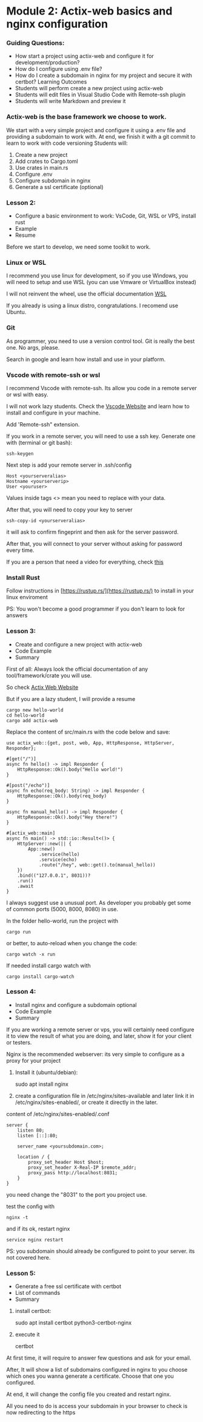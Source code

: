 
# Module 2: Actix-web basics and nginx configuration

### Guiding Questions:
- How start a project using actix-web and configure it for development/production?
- How do I configure using .env file?
- How do I create a subdomain in nginx for my project and secure it with certbot?
Learning Outcomes
- Students will perform create a new project using actix-web
- Students will edit files in Visual Studio Code with Remote-ssh plugin
- Students will write Markdown and preview it

### Actix-web is the base framework we choose to work.
We start with a very simple project and configure it using a .env file and providing a subdomain
to work with.
At end, we finish it with a git commit to learn to work with code versioning
Students will:
1. Create a new project
2. Add crates to Cargo.toml
3. Use crates in main.rs
4. Configure .env
5. Configure subdomain in nginx
6. Generate a ssl certificate (optional)

### Lesson 2:
- Configure a basic environment to work: VsCode, Git, WSL or VPS, install rust
- Example
- Resume

Before we start to develop, we need some toolkit to work. 

### Linux or WSL
I recommend you use linux for development, so if you use Windows, you will need to setup and use WSL (you can use Vmware or VirtualBox instead)

I will not reinvent the wheel, use the official documentation [WSL](https://learn.microsoft.com/en-us/windows/wsl/install)

If you already is using a linux distro, congratulations. I recomend use Ubuntu. 


### Git 

As programmer, you need to use a version control tool. Git is really the best one. No args, please. 

Search in google and learn how install and use in your platform. 



### Vscode with remote-ssh or wsl

I recommend Vscode with remote-ssh. Its allow you code in a remote server or wsl with easy. 

I will not work lazy students. Check the [Vscode Website](https://code.visualstudio.com/) and learn how to install and configure in your machine.

Add 'Remote-ssh" extension. 

If you work in a remote server, you will need to use a ssh key. Generate one with (terminal or git bash):

    ssh-keygen

Next step is add your remote server in .ssh/config

    Host <yourserveralias>
    Hostname <yourserverip>
    User <youruser>

Values inside tags <> mean you need to replace with your data. 

After that, you will need to copy your key to server

    ssh-copy-id <yourserveralias>

it will ask to confirm fingeprint and then ask for the server password. 

After that, you will connect to your server without asking for password every time. 

If you are a person that need a video for everything, check [this](https://www.youtube.com/watch?v=SF9IgA9Z8Tg)


### Install Rust

Follow instructions in [https://rustup.rs/](https://rustup.rs/) to install in your linux enviroment 


PS: You won't become a good programmer if you don't learn to look for answers









### Lesson 3:
- Create and configure a new project with actix-web
- Code Example
- Summary

First of all: Always look the official documentation of any tool/framework/crate you will use. 

So check [Actix Web Website](https://actix.rs/docs/getting-started)

But if you are a lazy student, I will provide a resume

    cargo new hello-world
    cd hello-world
    cargo add actix-web

Replace the content of src/main.rs with the code below and save:

    use actix_web::{get, post, web, App, HttpResponse, HttpServer, Responder};

    #[get("/")]
    async fn hello() -> impl Responder {
        HttpResponse::Ok().body("Hello world!")
    }

    #[post("/echo")]
    async fn echo(req_body: String) -> impl Responder {
        HttpResponse::Ok().body(req_body)
    }

    async fn manual_hello() -> impl Responder {
        HttpResponse::Ok().body("Hey there!")
    }

    #[actix_web::main]
    async fn main() -> std::io::Result<()> {
        HttpServer::new(|| {
            App::new()
                .service(hello)
                .service(echo)
                .route("/hey", web::get().to(manual_hello))
        })
        .bind(("127.0.0.1", 8031))?
        .run()
        .await
    }

I always suggest use a unusual port. As developer you probably get some of common ports (5000, 8000, 8080) in use. 

In the folder hello-world, run the project with

    cargo run

or better, to auto-reload when you change the code:

    cargo watch -x run 

If needed install cargo watch with

    cargo install cargo-watch




### Lesson 4:
- Install nginx and configure a subdomain optional
- Code Example
- Summary

If you are working a remote server or vps, you will certainly need configure it to view the result of what you are doing, and later, show it for your client or testers. 

Nginx is the recommended webserver: its very simple to configure as a proxy for your project


1) Install it (ubuntu/debian):

    sudo apt install nginx 

2) create a configuration file in /etc/nginx/sites-available and later link it in /etc/nginx/sites-enabled/, or create it directly in the later. 

content of /etc/nginx/sites-enabled/<yoursubdomain>.conf

    server {
        listen 80;
        listen [::]:80;

        server_name <yoursubdomain.com>;

        location / {
            proxy_set_header Host $host;
            proxy_set_header X-Real-IP $remote_addr;
            proxy_pass http://localhost:8031;
        }
    }


you need change the "8031" to the port you project use. 

test the config with 

    nginx -t

and if its ok, restart nginx 

    service nginx restart


PS: you subdomain should already be configured to point to your server. its not covered here. 





### Lesson 5:
- Generate a free ssl certificate with certbot
- List of commands
- Summary


1) install certbot:

    sudo apt install certbot python3-certbot-nginx

2) execute it

    certbot

At first time, it will require to answer few questions and ask for your email. 

After, It will show a list of subdomains configured in nginx to you choose which ones you wanna generate a certificate. 
Choose that one you configured.

At end, it will change the config file you created and restart nginx. 

All you need to do is access your subdomain in your browser to check is now redirecting to the https


